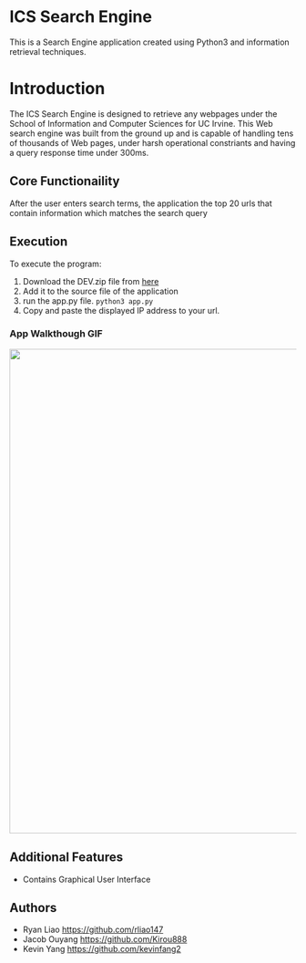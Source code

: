 # ICS Search Engine
This is a Search Engine application created using Python3 and information retrieval techniques.

# Introduction
The ICS Search Engine is designed to retrieve any webpages under the School of Information and Computer Sciences for UC Irvine. This Web search engine was built from the ground up and is capable of handling tens of thousands of Web pages, under harsh operational constriants and having a query response time under 300ms.

## Core Functionaility
After the user enters search terms, the application the top 20 urls that contain information which matches the search query

## Execution
To execute the program:
1) Download the DEV.zip file from [here](https://drive.google.com/file/d/1GYM5jH5sjLXcpImOfNn7wO8_trT_U62G/view?usp=sharing)
2) Add it to the source file of the application
1) run the app.py file. ```python3 app.py```
2) Copy and paste the displayed IP address to your url.

### App Walkthough GIF
<img src="http://g.recordit.co/ZM5u6fB3cs.gif" width=850><br>

## Additional Features
- Contains Graphical User Interface

## Authors
- Ryan Liao <https://github.com/rliao147>
- Jacob Ouyang <https://github.com/Kirou888>
- Kevin Yang <https://github.com/kevinfang2>
